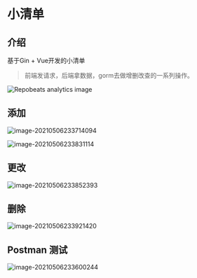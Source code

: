 # 小清单

## 介绍
基于Gin + Vue开发的小清单

> 前端发请求，后端拿数据，gorm去做增删改查的一系列操作。

![](https://repobeats.axiom.co/api/embed/cc802f295615409991b2e141a5159f1dd898507e.svg "Repobeats analytics image")

## 添加

![image-20210506233714094](https://nateshao-blog.oss-cn-shenzhen.aliyuncs.com/img/image-20210506233714094.png)

![image-20210506233831114](https://nateshao-blog.oss-cn-shenzhen.aliyuncs.com/img/image-20210506233831114.png)

## 更改

![image-20210506233852393](https://nateshao-blog.oss-cn-shenzhen.aliyuncs.com/img/image-20210506233852393.png)

## 删除

![image-20210506233921420](https://nateshao-blog.oss-cn-shenzhen.aliyuncs.com/img/image-20210506233921420.png)



## Postman 测试

![image-20210506233600244](https://nateshao-blog.oss-cn-shenzhen.aliyuncs.com/img/image-20210506233600244.png)